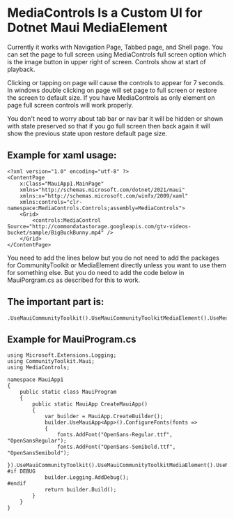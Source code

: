 # MediaControls Is a Custom UI for Dotnet Maui MediaElement

Currently it works with Navigation Page, Tabbed page, and Shell page.
You can set the page to full screen using MediaControls full screen option
which is the image button in upper right of screen. Controls show at start
of playback.

Clicking or tapping on page will cause the controls to appear for 7 seconds.
In windows double clicking on page will set page to full screen or restore 
the screen to default size. If you have MediaControls as only element on page 
full screen controls will work properly.

You don't need to worry about tab bar or nav bar it will be hidden or shown
with state preserved so that if you go full screen then back again it will
show the previous state upon restore default page size.

## Example for xaml usage:
```
<?xml version="1.0" encoding="utf-8" ?>
<ContentPage
    x:Class="MauiApp1.MainPage"
    xmlns="http://schemas.microsoft.com/dotnet/2021/maui"
    xmlns:x="http://schemas.microsoft.com/winfx/2009/xaml"
    xmlns:controls="clr-namespace:MediaControls.Controls;assembly=MediaControls">
    <Grid>
        <controls:MediaControl Source="http://commondatastorage.googleapis.com/gtv-videos-bucket/sample/BigBuckBunny.mp4" />
    </Grid>
</ContentPage>
```

You need to add the lines below but you do not need to add the packages for CommunityToolkit or MediaElement
directly unless you want to use them for something else. But you do need to add the code below in MauiPorgram.cs
as described for this to work.

## The important part is:
```
.UseMauiCommunityToolkit().UseMauiCommunityToolkitMediaElement().UseMediaControls();
```

## Example for MauiProgram.cs

```
using Microsoft.Extensions.Logging;
using CommunityToolkit.Maui;
using MediaControls;

namespace MauiApp1
{
    public static class MauiProgram
    {
        public static MauiApp CreateMauiApp()
        {
            var builder = MauiApp.CreateBuilder();
            builder.UseMauiApp<App>().ConfigureFonts(fonts =>
            {
                fonts.AddFont("OpenSans-Regular.ttf", "OpenSansRegular");
                fonts.AddFont("OpenSans-Semibold.ttf", "OpenSansSemibold");
            }).UseMauiCommunityToolkit().UseMauiCommunityToolkitMediaElement().UseMediaControls();
#if DEBUG
            builder.Logging.AddDebug();
#endif
            return builder.Build();
        }
    }
}
```
